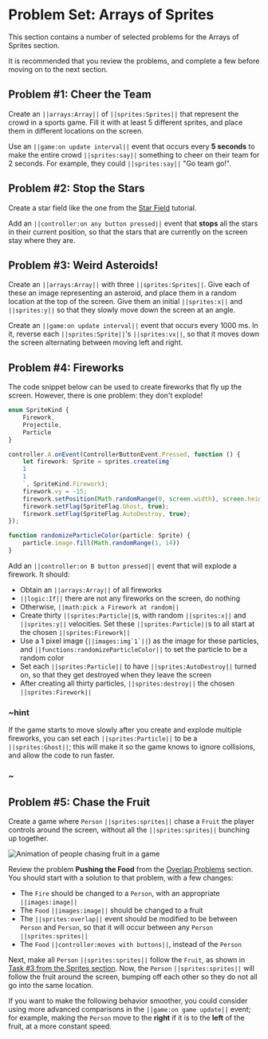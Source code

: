 # Problem Set: Arrays of Sprites

This section contains a number of selected problems for the Arrays of Sprites section.

It is recommended that you review the problems, and complete a few before moving
on to the next section.

## Problem #1: Cheer the Team

Create an ``||arrays:Array||`` of ``||sprites:Sprites||`` that represent the
crowd in a sports game. Fill it with at least 5 different sprites,
and place them in different locations on the screen.

Use an ``||game:on update interval||`` event that occurs every **5 seconds** to make
the entire crowd ``||sprites:say||`` something to cheer on their team for 2 seconds.
For example, they could ``||sprites:say||`` "Go team go!".

## Problem #2: Stop the Stars

Create a star field like the one from the
[Star Field](/#tutorial:tutorials/star-field) tutorial.

Add an ``||controller:on any button pressed||`` event that **stops** all the stars
in their current position, so that the stars that are currently on the screen stay
where they are.

## Problem #3: Weird Asteroids!

Create an ``||arrays:Array||`` with three ``||sprites:Sprites||``.
Give each of these an image representing an asteroid,
and place them in a random location at the top of the screen.
Give them an initial ``||sprites:x||`` and ``||sprites:y||``
so that they slowly move down the screen at an angle.

Create an ``||game:on update interval||`` event that occurs every 1000 ms.
In it, reverse each ``||sprites:Sprite||``'s ``||sprites:vx||``,
so that it moves down the screen alternating between moving left and right.

## Problem #4: Fireworks

The code snippet below can be used to create fireworks that fly up the screen.
However, there is one problem: they don't explode!

```typescript
enum SpriteKind {
    Firework,
    Projectile,
    Particle
}

controller.A.onEvent(ControllerButtonEvent.Pressed, function () {
    let firework: Sprite = sprites.create(img`
    1
    1
    `, SpriteKind.Firework);
    firework.vy = -15;
    firework.setPosition(Math.randomRange(0, screen.width), screen.height);
    firework.setFlag(SpriteFlag.Ghost, true);
    firework.setFlag(SpriteFlag.AutoDestroy, true);
});

function randomizeParticleColor(particle: Sprite) {
    particle.image.fill(Math.randomRange(1, 14))
}
```

Add an ``||controller:on B button pressed||`` event that will explode a firework.
It should:

* Obtain an ``||arrays:Array||`` of all fireworks
* ``||logic:If||`` there are not any fireworks on the screen, do nothing
* Otherwise, ``||math:pick a Firework at random||``
* Create thirty ``||sprites:Particle||``s,
with random ``||sprites:x||`` and ``||sprites:y||`` velocities.
Set these ``||sprites:Particle||``s to all start at the chosen ``||sprites:Firework||``
* Use a 1 pixel image (``||images:img`1`||``) as the image for these particles,
and ``||functions:randomizeParticleColor||`` to set the particle to be a random color
* Set each ``||sprites:Particle||`` to have ``||sprites:AutoDestroy||`` turned on,
so that they get destroyed when they leave the screen
* After creating all thirty particles, ``||sprites:destroy||``
the chosen ``||sprites:Firework||``

### ~hint

If the game starts to move slowly after you create and explode multiple fireworks,
you can set each ``||sprites:Particle||`` to be a ``||sprites:Ghost||``;
this will make it so the game knows to ignore collisions,
and allow the code to run faster.

### ~

## Problem #5: Chase the Fruit

Create a game where ``Person`` ``||sprites:sprites||`` chase
a ``Fruit`` the player controls around the screen,
without all the ``||sprites:sprites||`` bunching up together.

![Animation of people chasing fruit in a game](/static/courses/csintro3/arrays/chase-the-fruit.gif)

Review the problem **Pushing the Food** from the
[Overlap Problems](/courses/csintro3/events/overlap-problems) section.
You should start with a solution to that problem,
with a few changes:

* The ``Fire`` should be changed to a ``Person``,
with an appropriate ``||images:image||``
* The ``Food`` ``||images:image||`` should be changed to a fruit
* The ``||sprites:overlap||`` event should be modified to be between
``Person`` and ``Person``,
so that it will occur between any ``Person`` ``||sprites:sprites||``
* The ``Food`` ``||controller:moves with buttons||``,
instead of the ``Person``

Next, make all ``Person`` ``||sprites:sprites||`` follow the ``Fruit``,
as shown in [Task #3 from the Sprites section](/courses/csintro3/arrays/sprites).
Now, the ``Person`` ``||sprites:sprites||`` will follow the fruit around the screen,
bumping off each other so they do not all go into the same location.

If you want to make the following behavior smoother,
you could consider using more advanced comparisons in the ``||game:on game update||`` event; 
for example, making the ``Person`` move to the **right** if it is to the **left** of the fruit,
at a more constant speed.